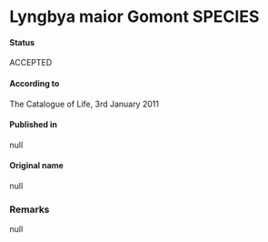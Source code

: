 # Lyngbya maior Gomont SPECIES

#### Status
ACCEPTED

#### According to
The Catalogue of Life, 3rd January 2011

#### Published in
null

#### Original name
null

### Remarks
null